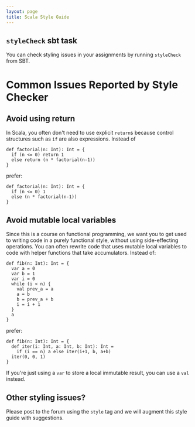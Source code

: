 ```yaml
---
layout: page
title: Scala Style Guide
---
```


## `styleCheck` sbt task

You can check styling issues in your assignments by running
`styleCheck` from SBT.

# Common Issues Reported by Style Checker

## Avoid using return

In Scala, you often don't need to use explicit `return`s because
control structures such as `if` are also expressions. Instead of

    def factorial(n: Int): Int = {
	  if (n <= 0) return 1
	  else return (n * factorial(n-1))
	}
	
prefer:

    def factorial(n: Int): Int = {
	  if (n <= 0) 1
	  else (n * factorial(n-1))
	}

## Avoid mutable local variables

Since this is a course on functional programming, we want you to get
used to writing code in a purely functional style, without using
side-effecting operations. You can often rewrite code that uses
mutable local variables to code with helper functions that take
accumulators. Instead of:

    def fib(n: Int): Int = {
	  var a = 0
	  var b = 1
	  var i = 0
	  while (i < n) {
        val prev_a = a
        a = b
        b = prev_a + b
        i = i + 1
	  }
	  a
	}

prefer:

    def fib(n: Int): Int = {
	  def iter(i: Int, a: Int, b: Int): Int =
	    if (i == n) a else iter(i+1, b, a+b)
	  iter(0, 0, 1)
	}

If you're just using a `var` to store a local immutable result, you
can use a `val` instead.

## Other styling issues?

Please post to the forum using the `style` tag and we will augment
this style guide with suggestions.
